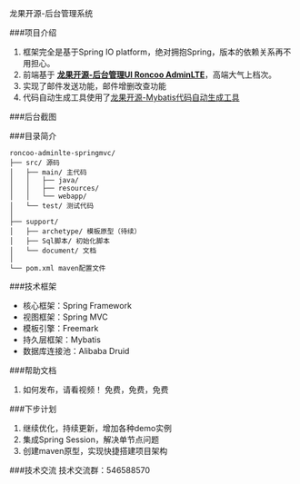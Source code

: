 龙果开源-后台管理系统


###项目介绍
1. 框架完全是基于Spring IO platform，绝对拥抱Spring，版本的依赖关系再不用担心。
2. 前端基于 **[龙果开源-后台管理UI Roncoo AdminLTE](https://github.com/roncoo/roncoo-adminLTE/)**，高端大气上档次。
3. 实现了邮件发送功能，邮件增删改查功能
4. 代码自动生成工具使用了[龙果开源-Mybatis代码自动生成工具](https://github.com/roncoo/roncoo-mybatis-generator)

###后台截图


###目录简介
```
roncoo-adminlte-springmvc/
├── src/ 源码
│   ├── main/ 主代码
│   │   ├── java/
│   │   ├── resources/
│   │   └── webapp/
│   └── test/ 测试代码
│
├── support/ 
│   ├── archetype/ 模板原型（待续）
│   ├── Sql脚本/ 初始化脚本
│   └── document/ 文档
│
└── pom.xml maven配置文件

```


###技术框架
* 核心框架：Spring Framework
* 视图框架：Spring MVC
* 模板引擎：Freemark
* 持久层框架：Mybatis
* 数据库连接池：Alibaba Druid


###帮助文档
1. 如何发布，请看视频！ 免费，免费，免费


###下步计划
1. 继续优化，持续更新，增加各种demo实例
2. 集成Spring Session，解决单节点问题
3. 创建maven原型，实现快捷搭建项目架构


###技术交流
技术交流群：546588570
